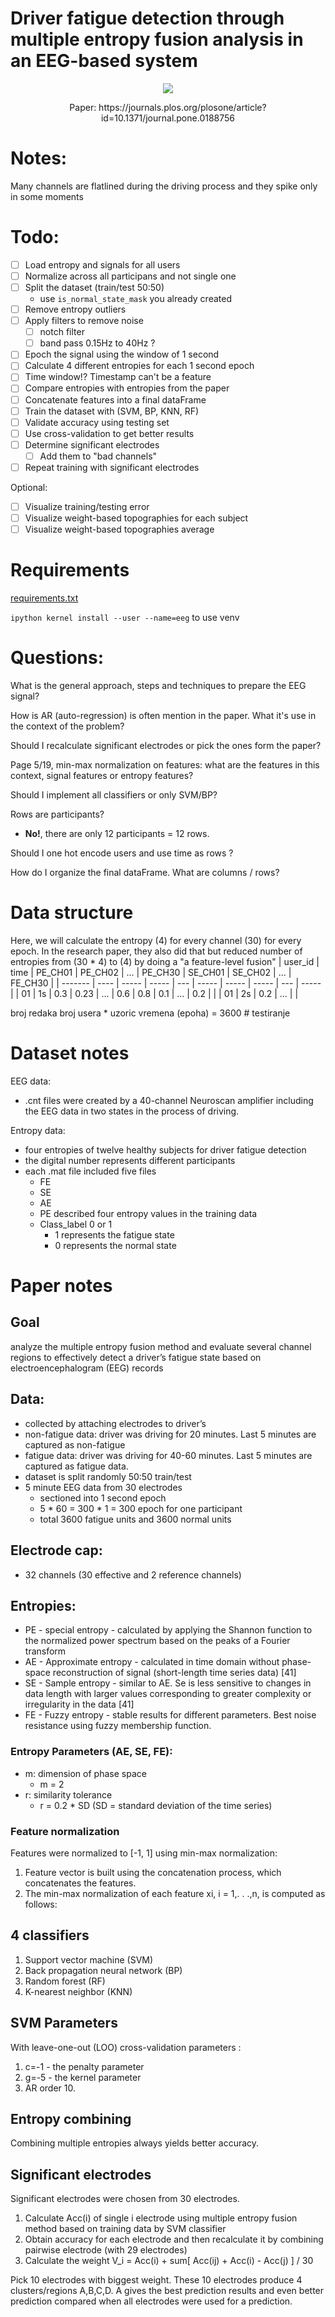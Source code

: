 # Driver fatigue detection through multiple entropy fusion analysis in an EEG-based system

<p align="center">
	<img src="./image.png"/>
	<p align="center">Paper: https://journals.plos.org/plosone/article?id=10.1371/journal.pone.0188756</p>
</p>

# Notes:

Many channels are flatlined during the driving process and they spike only in some moments

# Todo:

- [ ] Load entropy and signals for all users
- [ ] Normalize across all participans and not single one
- [ ] Split the dataset (train/test 50:50)
	- use `is_normal_state_mask` you already created
- [ ] Remove entropy outliers
- [ ] Apply filters to remove noise
	- [ ] notch filter 
	- [ ] band pass 0.15Hz to 40Hz ?
- [ ] Epoch the signal using the window of 1 second
- [ ] Calculate 4 different entropies for each 1 second epoch
- [ ] Time window!? Timestamp can't be a feature
- [ ] Compare entropies with entropies from the paper
- [ ] Concatenate features into a final dataFrame
- [ ] Train the dataset with (SVM, BP, KNN, RF)
- [ ] Validate accuracy using testing set
- [ ] Use cross-validation to get better results
- [ ] Determine significant electrodes
	- [ ] Add them to "bad channels"
- [ ] Repeat training with significant electrodes

Optional:
- [ ] Visualize training/testing error
- [ ] Visualize weight-based topographies for each subject
- [ ] Visualize weight-based topographies average

# Requirements

[requirements.txt](requirements.txt)

`ipython kernel install --user --name=eeg` to use venv

# Questions:

What is the general approach, steps and techniques to prepare the EEG signal?

How is AR (auto-regression) is often mention in the paper. What it's use in the context of the problem?

Should I recalculate significant electrodes or pick the ones form the paper?





Page 5/19, min-max normalization on features: what are the features in this context, signal features or entropy features?

Should I implement all classifiers or only SVM/BP?

Rows are participants?
- **No!**, there are only 12 participants = 12 rows.

Should I one hot encode users and use time as rows ? 

How do I organize the final dataFrame. What are columns / rows?



# Data structure

Here, we will calculate the entropy (4) for every channel (30) for every epoch. In the research paper, they also did that but reduced number of entropies from (30 * 4) to (4) by doing a "a feature-level fusion"
| user_id | time | PE_CH01 | PE_CH02 | ... | PE_CH30 | SE_CH01 | SE_CH02 | ... | FE_CH30 |
| ------- | ---- | ----- | ----- | --- | ----- | ----- | ----- | --- | ----- |
| 01      | 1s | 0.3   | 0.23  | ... | 0.6   | 0.8   | 0.1   | ... | 0.2   |  |
| 01      | 2s | 0.2   | ...   |     |

broj redaka broj usera * uzoric vremena (epoha) = 3600 # testiranje






# Dataset notes

EEG data:
- .cnt files were created by a 40-channel Neuroscan amplifier including the EEG data in two states in the process of driving.

Entropy data:
- four entropies of twelve healthy subjects for driver fatigue detection
- the digital number represents different participants
- each .mat file included five files
	- FE
	- SE
	- AE
	- PE described four entropy values in the training data
	- Class_label 0 or 1
		- 1 represents the fatigue state
		- 0 represents the normal state

# Paper notes
## Goal
analyze the multiple entropy fusion method and evaluate several channel regions to effectively detect a driver’s fatigue state based on electroencephalogram (EEG) records


## Data:
- collected by attaching electrodes to driver’s
- non-fatigue data: driver was driving for 20 minutes. Last 5 minutes are captured as non-fatigue
- fatigue data: driver was driving for 40-60 minutes. Last 5 minutes are captured as fatigue data. 
- dataset is split randomly 50:50 train/test
- 5 minute EEG data from 30 electrodes
	- sectioned into 1 second epoch
	- 5 * 60 = 300 * 1 = 300 epoch for one participant
	- total 3600 fatigue units and 3600 normal units 

## Electrode cap:
- 32 channels (30 effective and 2 reference channels)


## Entropies:
- PE - special entropy - calculated by applying the Shannon function to the normalized power spectrum based on the peaks of a Fourier transform
- AE - Approximate entropy - calculated in time domain without phase-space reconstruction of signal (short-length time series data) [41]
- SE - Sample entropy - similar to AE. Se is less sensitive to changes in data length with larger values corresponding to greater complexity or irregularity in the data [41]
- FE - Fuzzy entropy - stable results for different parameters. Best noise resistance using fuzzy membership function.

### Entropy Parameters (AE, SE, FE):
- m: dimension of phase space
	- m = 2
- r: similarity tolerance
	- r = 0.2 * SD (SD = standard deviation of the time series)

### Feature normalization
Features were normalized to [-1, 1] using min-max normalization:
1. Feature vector is built using the concatenation process, which concatenates the features.
2. The min-max normalization of each feature xi, i = 1,. . .,n, is computed as follows:


## 4 classifiers
1. Support vector machine (SVM)
2. Back propagation neural network (BP)
3. Random forest (RF)
4. K-nearest neighbor (KNN)

## SVM Parameters
With leave-one-out (LOO) cross-validation parameters :
1. c=-1 - the penalty parameter
2. g=-5 - the kernel parameter
3. AR order 10.

## Entropy combining
Combining multiple entropies always yields better accuracy.

## Significant electrodes

Significant electrodes were chosen from 30 electrodes.
1. Calculate Acc(i) of single i electrode using multiple entropy fusion method based on training data by SVM classifier
2. Obtain accuracy for each electrode and then recalculate it by combining pairwise electrode (with 29 electrodes)
3. Calculate the weight V_i = Acc(i) + sum[ Acc(ij) + Acc(i) - Acc(j) ] / 30

Pick 10 electrodes with biggest weight. These 10 electrodes produce 4 clusters/regions A,B,C,D. A gives the best prediction results and even better prediction compared when all electrodes were used for a prediction. 
